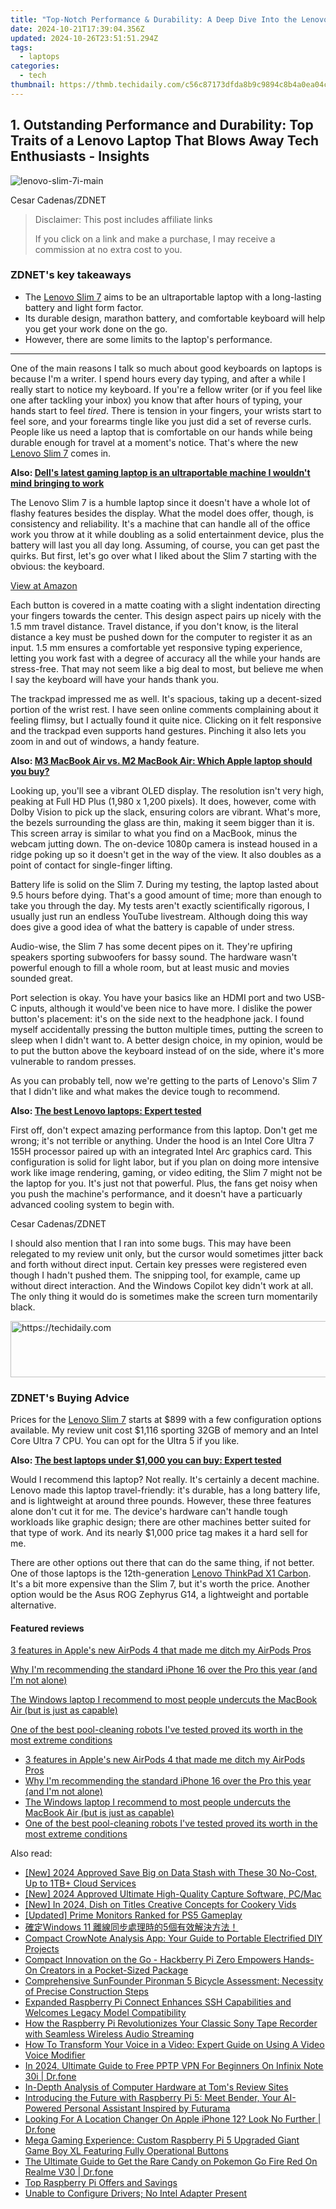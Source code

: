 ```yaml
---
title: "Top-Notch Performance & Durability: A Deep Dive Into the Lenovo Laptop that Amazed Us at ZDNet"
date: 2024-10-21T17:39:04.356Z
updated: 2024-10-26T23:51:51.294Z
tags:
  - laptops
categories:
  - tech
thumbnail: https://thmb.techidaily.com/c56c87173dfda8b9c9894c8b4a0ea04c4e7b1abbd0c150ddc024f76a0e2e4518.jpg
---
```


## 1. Outstanding Performance and Durability: Top Traits of a Lenovo Laptop That Blows Away Tech Enthusiasts - Insights

![lenovo-slim-7i-main](https://www.zdnet.com/a/img/resize/3c2c171ef1b1e1b688388ad70ab43b06255e089e/2024/03/19/8f384eaa-251a-49d7-bc1f-12096e15f179/lenovo-slim-7i-main.jpg?auto=webp&width=1280)

Cesar Cadenas/ZDNET

>  Disclaimer: This post includes affiliate links
>
>  If you click on a link and make a purchase, I may receive a commission at no extra cost to you.
>

### ZDNET's key takeaways

* The [Lenovo Slim 7](https://www.amazon.com/Lenovo-Slim-Pro-Laptop-Touchscreen/dp/B0BKBP8KW4/?tag=zdnet-buy-button-20) aims to be an ultraportable laptop with a long-lasting battery and light form factor.
* Its durable design, marathon battery, and comfortable keyboard will help you get your work done on the go.
* However, there are some limits to the laptop's performance.

---

One of the main reasons I talk so much about good keyboards on laptops is because I'm a writer. I spend hours every day typing, and after a while I really start to notice my keyboard. If you're a fellow writer (or if you feel like one after tackling your inbox) you know that after hours of typing, your hands start to feel _tired_. There is tension in your fingers, your wrists start to feel sore, and your forearms tingle like you just did a set of reverse curls. People like us need a laptop that is comfortable on our hands while being durable enough for travel at a moment's notice. That's where the new [Lenovo Slim 7](https://shop-links.co/link/?url=https%3A%2F%2Fwww.lenovo.com%2Fus%2Fen%2Fp%2Flaptops%2Flenovo%2Flenovo_slim_series%2Flenovo-slim-7i-gen-9-%2814-inch-intel%29%2Flen101l0044%3F&publisher_slug=itechdaily19598&exclusive=1) comes in.

**Also: [Dell's latest gaming laptop is an ultraportable machine I wouldn't mind bringing to work](https://www.zdnet.com/article/dells-latest-gaming-laptop-is-an-ultraportable-machine-i-wouldnt-mind-bringing-to-work/)**

The Lenovo Slim 7 is a humble laptop since it doesn't have a whole lot of flashy features besides the display. What the model does offer, though, is consistency and reliability. It's a machine that can handle all of the office work you throw at it while doubling as a solid entertainment device, plus the battery will last you all day long. Assuming, of course, you can get past the quirks. But first, let's go over what I liked about the Slim 7 starting with the obvious: the keyboard.

[View at Amazon](https://www.amazon.com/Lenovo-Slim-Pro-Laptop-Touchscreen/dp/B0BKBP8KW4/?tag=zdnet-buy-button-20)

Each button is covered in a matte coating with a slight indentation directing your fingers towards the center. This design aspect pairs up nicely with the 1.5 mm travel distance. Travel distance, if you don't know, is the literal distance a key must be pushed down for the computer to register it as an input. 1.5 mm ensures a comfortable yet responsive typing experience, letting you work fast with a degree of accuracy all the while your hands are stress-free. That may not seem like a big deal to most, but believe me when I say the keyboard will have your hands thank you.

The trackpad impressed me as well. It's spacious, taking up a decent-sized portion of the wrist rest. I have seen online comments complaining about it feeling flimsy, but I actually found it quite nice. Clicking on it felt responsive and the trackpad even supports hand gestures. Pinching it also lets you zoom in and out of windows, a handy feature.

**Also: [M3 MacBook Air vs. M2 MacBook Air: Which Apple laptop should you buy?](https://www.zdnet.com/article/m3-macbook-air-vs-m2-macbook-air/)**

Looking up, you'll see a vibrant OLED display. The resolution isn't very high, peaking at Full HD Plus (1,980 x 1,200 pixels). It does, however, come with Dolby Vision to pick up the slack, ensuring colors are vibrant. What's more, the bezels surrounding the glass are thin, making it seem bigger than it is. This screen array is similar to what you find on a MacBook, minus the webcam jutting down. The on-device 1080p camera is instead housed in a ridge poking up so it doesn't get in the way of the view. It also doubles as a point of contact for single-finger lifting.

Battery life is solid on the Slim 7\. During my testing, the laptop lasted about 9.5 hours before dying. That's a good amount of time; more than enough to take you through the day. My tests aren't exactly scientifically rigorous, I usually just run an endless YouTube livestream. Although doing this way does give a good idea of what the battery is capable of under stress.

Audio-wise, the Slim 7 has some decent pipes on it. They're upfiring speakers sporting subwoofers for bassy sound. The hardware wasn't powerful enough to fill a whole room, but at least music and movies sounded great.

Port selection is okay. You have your basics like an HDMI port and two USB-C inputs, although it would've been nice to have more. I dislike the power button's placement: it's on the side next to the headphone jack. I found myself accidentally pressing the button multiple times, putting the screen to sleep when I didn't want to. A better design choice, in my opinion, would be to put the button above the keyboard instead of on the side, where it's more vulnerable to random presses.

As you can probably tell, now we're getting to the parts of Lenovo's Slim 7 that I didn't like and what makes the device tough to recommend. 

**Also: [The best Lenovo laptops: Expert tested](https://www.zdnet.com/article/best-lenovo-laptop/)**

First off, don't expect amazing performance from this laptop. Don't get me wrong; it's not terrible or anything. Under the hood is an Intel Core Ultra 7 155H processor paired up with an integrated Intel Arc graphics card. This configuration is solid for light labor, but if you plan on doing more intensive work like image rendering, gaming, or video editing, the Slim 7 might not be the laptop for you. It's just not that powerful. Plus, the fans get noisy when you push the machine's performance, and it doesn't have a particuarly advanced cooling system to begin with.

Cesar Cadenas/ZDNET

I should also mention that I ran into some bugs. This may have been relegated to my review unit only, but the cursor would sometimes jitter back and forth without direct input. Certain key presses were registered even though I hadn't pushed them. The snipping tool, for example, came up without direct interaction. And the Windows Copilot key didn't work at all. The only thing it would do is sometimes make the screen turn momentarily black.

<!-- affiliate ads begin -->
<a href="https://aligracehair.sjv.io/c/5597632/1959712/19272" target="_top" id="1959712">
  <img src="//a.impactradius-go.com/display-ad/19272-1959712" border="0" alt="https://techidaily.com" width="728" height="90"/>
</a>
<img height="0" width="0" src="https://aligracehair.sjv.io/i/5597632/1959712/19272" style="position:absolute;visibility:hidden;" border="0" />
<!-- affiliate ads end -->

### ZDNET's Buying Advice

Prices for the [Lenovo Slim 7](https://www.amazon.com/Lenovo-Slim-Pro-Laptop-Touchscreen/dp/B0BKBP8KW4/?tag=zdnet-buy-button-20) starts at $899 with a few configuration options available. My review unit cost $1,116 sporting 32GB of memory and an Intel Core Ultra 7 CPU. You can opt for the Ultra 5 if you like.

**Also: [The best laptops under $1,000 you can buy: Expert tested](https://www.zdnet.com/article/best-laptop-under-1000/)**

Would I recommend this laptop? Not really. It's certainly a decent machine. Lenovo made this laptop travel-friendly: it's durable, has a long battery life, and is lightweight at around three pounds. However, these three features alone don't cut it for me. The device's hardware can't handle tough workloads like graphic design; there are other machines better suited for that type of work. And its nearly $1,000 price tag makes it a hard sell for me.

There are other options out there that can do the same thing, if not better. One of those laptops is the 12th-generation [Lenovo ThinkPad X1 Carbon](https://www.zdnet.com/article/this-ultraportable-lenovo-laptop-has-a-secret-trackpoint-function-among-other-hidden-features/). It's a bit more expensive than the Slim 7, but it's worth the price. Another option would be the Asus ROG Zephyrus G14, a lightweight and portable alternative.

#### Featured reviews

[3 features in Apple's new AirPods 4 that made me ditch my AirPods Pros](https://www.zdnet.com/article/3-features-in-apples-new-airpods-4-that-made-me-ditch-my-airpods-pros/ "3 features in Apple's new AirPods 4 that made me ditch my AirPods Pros")

[Why I'm recommending the standard iPhone 16 over the Pro this year (and I'm not alone)](https://www.zdnet.com/article/why-im-recommending-the-standard-iphone-16-over-the-pro-this-year-and-im-not-alone/ "Why I'm recommending the standard iPhone 16 over the Pro this year (and I'm not alone)")

[The Windows laptop I recommend to most people undercuts the MacBook Air (but is just as capable)](https://www.zdnet.com/article/the-windows-laptop-i-recommend-to-most-people-undercuts-the-macbook-air-but-is-just-as-capable/ "The Windows laptop I recommend to most people undercuts the MacBook Air (but is just as capable)")

[One of the best pool-cleaning robots I've tested proved its worth in the most extreme conditions](https://www.zdnet.com/article/one-of-the-best-pool-cleaning-robots-ive-tested-proved-its-worth-in-the-most-extreme-conditions/ "One of the best pool-cleaning robots I've tested proved its worth in the most extreme conditions")

* [3 features in Apple's new AirPods 4 that made me ditch my AirPods Pros](https://www.zdnet.com/article/3-features-in-apples-new-airpods-4-that-made-me-ditch-my-airpods-pros/ "3 features in Apple's new AirPods 4 that made me ditch my AirPods Pros")
* [Why I'm recommending the standard iPhone 16 over the Pro this year (and I'm not alone)](https://www.zdnet.com/article/why-im-recommending-the-standard-iphone-16-over-the-pro-this-year-and-im-not-alone/ "Why I'm recommending the standard iPhone 16 over the Pro this year (and I'm not alone)")
* [The Windows laptop I recommend to most people undercuts the MacBook Air (but is just as capable)](https://www.zdnet.com/article/the-windows-laptop-i-recommend-to-most-people-undercuts-the-macbook-air-but-is-just-as-capable/ "The Windows laptop I recommend to most people undercuts the MacBook Air (but is just as capable)")
* [One of the best pool-cleaning robots I've tested proved its worth in the most extreme conditions](https://www.zdnet.com/article/one-of-the-best-pool-cleaning-robots-ive-tested-proved-its-worth-in-the-most-extreme-conditions/ "One of the best pool-cleaning robots I've tested proved its worth in the most extreme conditions")

<ins class="adsbygoogle"
     style="display:block"
     data-ad-format="autorelaxed"
     data-ad-client="ca-pub-7571918770474297"
     data-ad-slot="1223367746"></ins>

<ins class="adsbygoogle"
     style="display:block"
     data-ad-client="ca-pub-7571918770474297"
     data-ad-slot="8358498916"
     data-ad-format="auto"
     data-full-width-responsive="true"></ins>

<span class="atpl-alsoreadstyle">Also read:</span>
<div><ul>
<li><a href="https://article-knowledge.techidaily.com/new-2024-approved-save-big-on-data-stash-with-these-30-no-cost-up-to-1tbplus-cloud-services/"><u>[New] 2024 Approved Save Big on Data Stash with These 30 No-Cost, Up to 1TB+ Cloud Services</u></a></li>
<li><a href="https://on-screen-recording.techidaily.com/new-2024-approved-ultimate-high-quality-capture-software-pcmac/"><u>[New] 2024 Approved Ultimate High-Quality Capture Software, PC/Mac</u></a></li>
<li><a href="https://youtube-docs.techidaily.com/n-2024-dish-on-titles-creative-concepts-for-cookery-vids/"><u>[New] In 2024, Dish on Titles Creative Concepts for Cookery Vids</u></a></li>
<li><a href="https://extra-approaches.techidaily.com/updated-prime-monitors-ranked-for-ps5-gameplay/"><u>[Updated] Prime Monitors Ranked for PS5 Gameplay</u></a></li>
<li><a href="https://win-community.techidaily.com/1728477273865-windows-11-5/"><u>確定Windows 11 離線同步處理時的5個有效解決方法！</u></a></li>
<li><a href="https://hardware-reviews.techidaily.com/compact-crownote-analysis-app-your-guide-to-portable-electrified-diy-projects/"><u>Compact CrowNote Analysis App: Your Guide to Portable Electrified DIY Projects</u></a></li>
<li><a href="https://hardware-reviews.techidaily.com/compact-innovation-on-the-go-hackberry-pi-zero-empowers-hands-on-creators-in-a-pocket-sized-package/"><u>Compact Innovation on the Go - Hackberry Pi Zero Empowers Hands-On Creators in a Pocket-Sized Package</u></a></li>
<li><a href="https://hardware-reviews.techidaily.com/comprehensive-sunfounder-pironman-5-bicycle-assessment-necessity-of-precise-construction-steps/"><u>Comprehensive SunFounder Pironman 5 Bicycle Assessment: Necessity of Precise Construction Steps</u></a></li>
<li><a href="https://hardware-reviews.techidaily.com/expanded-raspberry-pi-connect-enhances-ssh-capabilities-and-welcomes-legacy-model-compatibility/"><u>Expanded Raspberry Pi Connect Enhances SSH Capabilities and Welcomes Legacy Model Compatibility</u></a></li>
<li><a href="https://hardware-reviews.techidaily.com/how-the-raspberry-pi-revolutionizes-your-classic-sony-tape-recorder-with-seamless-wireless-audio-streaming/"><u>How the Raspberry Pi Revolutionizes Your Classic Sony Tape Recorder with Seamless Wireless Audio Streaming</u></a></li>
<li><a href="https://vp-tips.techidaily.com/how-to-transform-your-voice-in-a-video-expert-guide-on-using-a-video-voice-modifier/"><u>How To Transform Your Voice in a Video: Expert Guide on Using A Video Voice Modifier</u></a></li>
<li><a href="https://phone-solutions.techidaily.com/in-2024-ultimate-guide-to-free-pptp-vpn-for-beginners-on-infinix-note-30i-drfone-by-drfone-virtual-android/"><u>In 2024, Ultimate Guide to Free PPTP VPN For Beginners On Infinix Note 30i | Dr.fone</u></a></li>
<li><a href="https://hardware-reviews.techidaily.com/in-depth-analysis-of-computer-hardware-at-toms-review-sites/"><u>In-Depth Analysis of Computer Hardware at Tom's Review Sites</u></a></li>
<li><a href="https://hardware-reviews.techidaily.com/introducing-the-future-with-raspberry-pi-5-meet-bender-your-ai-powered-personal-assistant-inspired-by-futurama/"><u>Introducing the Future with Raspberry Pi 5: Meet Bender, Your AI-Powered Personal Assistant Inspired by Futurama</u></a></li>
<li><a href="https://fake-location.techidaily.com/looking-for-a-location-changer-on-apple-iphone-12-look-no-further-drfone-by-drfone-virtual-ios/"><u>Looking For A Location Changer On Apple iPhone 12? Look No Further | Dr.fone</u></a></li>
<li><a href="https://hardware-reviews.techidaily.com/mega-gaming-experience-custom-raspberry-pi-5-upgraded-giant-game-boy-xl-featuring-fully-operational-buttons/"><u>Mega Gaming Experience: Custom Raspberry Pi 5 Upgraded Giant Game Boy XL Featuring Fully Operational Buttons</u></a></li>
<li><a href="https://pokemon-go-android.techidaily.com/the-ultimate-guide-to-get-the-rare-candy-on-pokemon-go-fire-red-on-realme-v30-drfone-by-drfone-virtual-android/"><u>The Ultimate Guide to Get the Rare Candy on Pokemon Go Fire Red On Realme V30 | Dr.fone</u></a></li>
<li><a href="https://hardware-reviews.techidaily.com/top-raspberry-pi-offers-and-savings/"><u>Top Raspberry Pi Offers and Savings</u></a></li>
<li><a href="https://driver-error.techidaily.com/unable-to-configure-drivers-no-intel-adapter-present/"><u>Unable to Configure Drivers; No Intel Adapter Present</u></a></li>
</ul></div>

